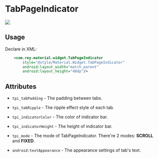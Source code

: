 TabPageIndicator
=====================

![](https://github.com/rey5137/Material/raw/master/image/tpi.gif)

Usage
------------
  Declare in XML:

```xml
    <com.rey.material.widget.TabPageIndicator
        style="@style/Material.Widget.TabPageIndicator"
        android:layout_width="match_parent"
        android:layout_height="48dp"/>
```

Attributes
------------

* `tpi_tabPadding` - The padding between tabs.

* `tpi_tabRipple` - The ripple effect style of each tab.

* `tpi_indicatorColor` - The color of indicator bar.

* `tpi_indicatorHeight` - The height of indicator bar.

* `tpi_mode` - The mode of TabPageIndicator. There're 2 modes: **SCROLL** and **FIXED**.

* `android:textAppearance` - The appearance settings of tab's text.